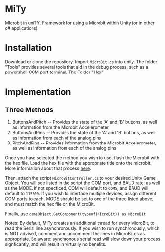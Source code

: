 # MiTy
MIcrobit in uniTY. Framework for using a Microbit within Unity (or in other c# applications)
# Installation
Download or clone the repository. Import `MicroBit.cs` into unity. The folder "Tools" provides several tools that aid in the debug process, such as a powershell COM port terminal. The Folder "Hex"
# Implementation
## Three Methods
1. ButtonsAndPitch -- Provides the state of the 'A' and 'B' buttons, as well as information from the Microbit Accelerometer
2. ButtonsAndPins -- Provides the state of the 'A' and 'B' buttons, as well as information from each of the analog pins
3. PitchAndPins -- Provides information from the Microbit Accelerometer, as well as information from each of the analog pins

Once you have selected the method you wish to use, flash the Microbit with the hex file. Load the hex file with the appropriate title onto the microbit. More information about that process [here](https://www.google.com "Microbit's Official Guide").

Then, attach the script `MicroBitController.cs` to your desired Unity Game Object. You will see listed in the script the COM port, and BAUD rate, as well as the MODE. If not specficed, COM will default to `COM5`, and BAUD will default to `115200`. If you wish to interface multiple devices, assign different COM ports to each. MODE should be set to one of the three listed above, and must match the hex file on the MicroBit.

Finally, use `gameObject.GetComponent(typeof(MicroBit)) as MicroBit`

Notes:
By default, MiTy creates an additional thread for every MicroBit, to read the Serial line asynchronously. If you wish to run synchronously, which is NOT advised, comment and uncomment the lines in MicroBit.cs as appropriate. Be aware: synchronous serial read will slow down your process signficantly, and will result in virtually no benefits.
